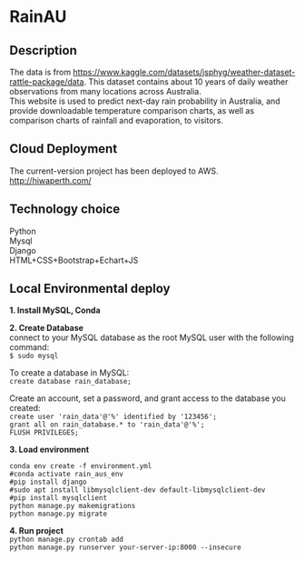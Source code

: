 # RainAU

## Description
The data is from https://www.kaggle.com/datasets/jsphyg/weather-dataset-rattle-package/data. This dataset contains about 10 years of daily weather observations from many locations across Australia.  
This website is used to predict next-day rain probability in Australia, and provide downloadable temperature comparison charts, as well as comparison charts of rainfall and evaporation, to visitors.  

## Cloud Deployment
The current-version project has been deployed to AWS.  
http://hiwaperth.com/

## Technology choice
Python  
Mysql  
Django  
HTML+CSS+Bootstrap+Echart+JS  

## Local Environmental deploy
**1. Install MySQL, Conda**  

**2. Create Database**  
   connect to your MySQL database as the root MySQL user with the following command:  
      `$ sudo mysql`  
  
   To create a database in MySQL:  
      `create database rain_database;`  
      
   Create an account, set a password, and grant access to the database you created:  
      `create user 'rain_data'@'%' identified by '123456';`  
      `grant all on rain_database.* to 'rain_data'@'%';`  
      `FLUSH PRIVILEGES;`
      
**3. Load environment**
   ```
   conda env create -f environment.yml
   #conda activate rain_aus_env  
   #pip install django  
   #sudo apt install libmysqlclient-dev default-libmysqlclient-dev  
   #pip install mysqlclient  
   python manage.py makemigrations  
   python manage.py migrate  
   ```

**4. Run project**  
   `python manage.py crontab add`  
   `python manage.py runserver your-server-ip:8000 --insecure`
